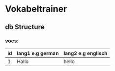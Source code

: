 # Vokabeltrainer

## db Structure

### vocs: 
| id | lang1 e.g german |lang2 e.g englisch|
| :-- | :-------------------------  | :------------------------ |
| 1  | Hallo                       | hello                      |


